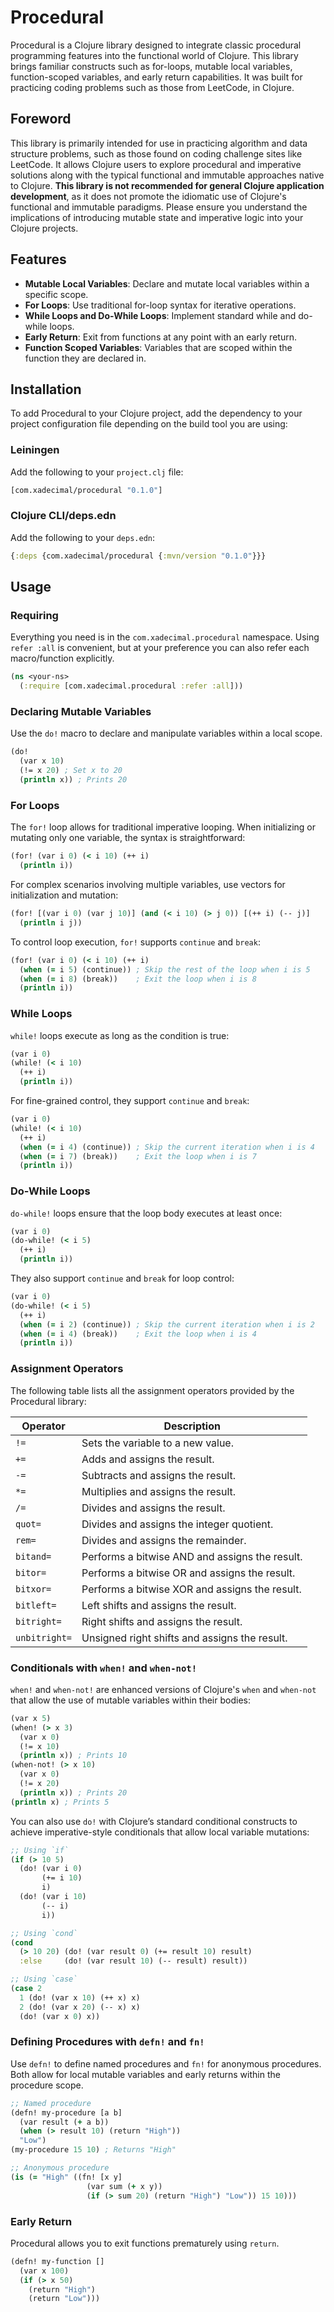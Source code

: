 # Procedural

Procedural is a Clojure library designed to integrate classic procedural programming features into the functional world of Clojure. This library brings familiar constructs such as for-loops, mutable local variables, function-scoped variables, and early return capabilities. It was built for practicing coding problems such as those from LeetCode, in Clojure.

## Foreword

This library is primarily intended for use in practicing algorithm and data structure problems, such as those found on coding challenge sites like LeetCode. It allows Clojure users to explore procedural and imperative solutions along with the typical functional and immutable approaches native to Clojure. **This library is not recommended for general Clojure application development**, as it does not promote the idiomatic use of Clojure's functional and immutable paradigms. Please ensure you understand the implications of introducing mutable state and imperative logic into your Clojure projects.

## Features

- **Mutable Local Variables**: Declare and mutate local variables within a specific scope.
- **For Loops**: Use traditional for-loop syntax for iterative operations.
- **While Loops and Do-While Loops**: Implement standard while and do-while loops.
- **Early Return**: Exit from functions at any point with an early return.
- **Function Scoped Variables**: Variables that are scoped within the function they are declared in.

## Installation

To add Procedural to your Clojure project, add the dependency to your project configuration file depending on the build tool you are using:

### Leiningen
Add the following to your `project.clj` file:
```clj
[com.xadecimal/procedural "0.1.0"]
```

### Clojure CLI/deps.edn
Add the following to your `deps.edn`:
```clj
{:deps {com.xadecimal/procedural {:mvn/version "0.1.0"}}}
```

## Usage

### Requiring

Everything you need is in the `com.xadecimal.procedural` namespace. Using `refer :all` is convenient, but at your preference you can also refer each macro/function explicitly.

```clojure
(ns <your-ns>
  (:require [com.xadecimal.procedural :refer :all]))
```

### Declaring Mutable Variables

Use the `do!` macro to declare and manipulate variables within a local scope.

```clojure
(do!
  (var x 10)
  (!= x 20) ; Set x to 20
  (println x)) ; Prints 20
```

### For Loops

The `for!` loop allows for traditional imperative looping. When initializing or mutating only one variable, the syntax is straightforward:

```clojure
(for! (var i 0) (< i 10) (++ i)
  (println i))
```

For complex scenarios involving multiple variables, use vectors for initialization and mutation:

```clojure
(for! [(var i 0) (var j 10)] (and (< i 10) (> j 0)) [(++ i) (-- j)]
  (println i j))
```

To control loop execution, `for!` supports `continue` and `break`:

```clojure
(for! (var i 0) (< i 10) (++ i)
  (when (= i 5) (continue)) ; Skip the rest of the loop when i is 5
  (when (= i 8) (break))    ; Exit the loop when i is 8
  (println i))
```

### While Loops

`while!` loops execute as long as the condition is true:

```clojure
(var i 0)
(while! (< i 10)
  (++ i)
  (println i))
```

For fine-grained control, they support `continue` and `break`:

```clojure
(var i 0)
(while! (< i 10)
  (++ i)
  (when (= i 4) (continue)) ; Skip the current iteration when i is 4
  (when (= i 7) (break))    ; Exit the loop when i is 7
  (println i))
```

### Do-While Loops

`do-while!` loops ensure that the loop body executes at least once:

```clojure
(var i 0)
(do-while! (< i 5)
  (++ i)
  (println i))
```

They also support `continue` and `break` for loop control:

```clojure
(var i 0)
(do-while! (< i 5)
  (++ i)
  (when (= i 2) (continue)) ; Skip the current iteration when i is 2
  (when (= i 4) (break))    ; Exit the loop when i is 4
  (println i))
```

### Assignment Operators

The following table lists all the assignment operators provided by the Procedural library:

| Operator   | Description                                      |
|------------|--------------------------------------------------|
| `!=`       | Sets the variable to a new value.                |
| `+=`       | Adds and assigns the result.                     |
| `-=`       | Subtracts and assigns the result.                |
| `*=`       | Multiplies and assigns the result.               |
| `/=`       | Divides and assigns the result.                  |
| `quot=`    | Divides and assigns the integer quotient.        |
| `rem=`     | Divides and assigns the remainder.               |
| `bitand=`  | Performs a bitwise AND and assigns the result.   |
| `bitor=`   | Performs a bitwise OR and assigns the result.    |
| `bitxor=`  | Performs a bitwise XOR and assigns the result.   |
| `bitleft=` | Left shifts and assigns the result.              |
| `bitright=`| Right shifts and assigns the result.             |
| `unbitright=` | Unsigned right shifts and assigns the result. |

### Conditionals with `when!` and `when-not!`

`when!` and `when-not!` are enhanced versions of Clojure's `when` and `when-not` that allow the use of mutable variables within their bodies:

```clojure
(var x 5)
(when! (> x 3)
  (var x 0)
  (!= x 10)
  (println x)) ; Prints 10
(when-not! (> x 10)
  (var x 0)
  (!= x 20)
  (println x)) ; Prints 20
(println x) ; Prints 5
```

You can also use `do!` with Clojure’s standard conditional constructs to achieve imperative-style conditionals that allow local variable mutations:

```clojure
;; Using `if`
(if (> 10 5)
  (do! (var i 0)
       (+= i 10)
       i)
  (do! (var i 10)
       (-- i)
       i))

;; Using `cond`
(cond
  (> 10 20) (do! (var result 0) (+= result 10) result)
  :else     (do! (var result 10) (-- result) result))

;; Using `case`
(case 2
  1 (do! (var x 10) (++ x) x)
  2 (do! (var x 20) (-- x) x)
  (do! (var x 0) x))
```

### Defining Procedures with `defn!` and `fn!`

Use `defn!` to define named procedures and `fn!` for anonymous procedures. Both allow for local mutable variables and early returns within the procedure scope.

```clojure
;; Named procedure
(defn! my-procedure [a b]
  (var result (+ a b))
  (when (> result 10) (return "High"))
  "Low")
(my-procedure 15 10) ; Returns "High"

;; Anonymous procedure
(is (= "High" ((fn! [x y]
                 (var sum (+ x y))
                 (if (> sum 20) (return "High") "Low")) 15 10)))
```

### Early Return

Procedural allows you to exit functions prematurely using `return`.

```clojure
(defn! my-function []
  (var x 100)
  (if (> x 50)
    (return "High")
    (return "Low")))
```
